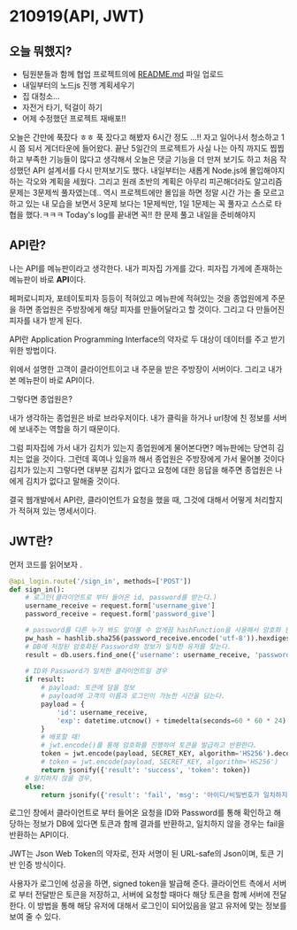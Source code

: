 # 210919(API, JWT)

## 오늘 뭐했지?

- 팀원분들과 함께 협업 프로젝트의에 [README.md](http://readme.md) 파일 업로드
- 내일부터의 노드js 진행 계획세우기
- 집 대청소...
- 자전거 타기, 턱걸이 하기
- 어제 수정했던 프로젝트 재배포!!

오늘은 간만에 푹잤다 ㅎㅎ 푹 잤다고 해봤자 6시간 정도 ...!! 자고 일어나서 청소하고 1시 쯤 되서 게더타운에 들어왔다. 끝난 5일간의 프로젝트가 사실 나는 아직 까지도 찝찝하고 부족한 기능들이 많다고 생각해서 오늘은 댓글 기능을 더 만져 보기도 하고 처음 작성했던 API 설계서를 다시 만져보기도 했다. 내일부터는 새롭게 Node.js에 몰입해야지 하는 각오와 계획을 세웠다. 그리고 원래 초반의 계획은 아무리 피곤해더라도 알고리즘 문제는 3문제씩 풀자였는데.. 역시 프로젝트에만 몰입을 하면 정말 시간 가는 줄 모르고 하고 있는 내 모습을 보면서 3문제 보다는 1문제씩만, 1일 1문제는 꼭 풀자고 스스로 타협을 했다.ㅋㅋㅋ Today's log를 끝내면 꼭!! 한 문제 풀고 내일을 준비해야지

## API란?

나는 API를 메뉴판이라고 생각한다. 내가 피자집 가게를 갔다. 피자집 가게에 존재하는 메뉴판이 바로 **API**이다.

페퍼로니피자, 포테이토피자 등등이 적혀있고 메뉴판에 적혀있는 것을 종업원에게 주문을 하면 종업원은 주방장에게 해당 피자를 만들어달라고 할 것이다. 그리고 다 만들어진 피자를 내가 받게 된다.

API란  Application Programming Interface의 약자로 두 대상이 데이터를 주고 받기 위한 방법이다.

위에서 설명한 고객이 클라이언트이고 내 주문을 받은 주방장이 서버이다. 그리고 내가 본 메뉴판이 바로 API이다.

그렇다면 종업원은? 

내가 생각하는 종업원은 바로 브라우저이다. 내가 클릭을 하거나 url창에 친 정보를 서버에 보내주는 역할을 하기 때문이다. 

그럼 피자집에 가서 내가 김치가 있는지 종업원에게 물어본다면? 메뉴판에는 당연히 김치는 없을 것이다. 그런데 혹여나 있을까 해서 종업원은 주방장에게 가서 물어볼 것이다 김치가 있는지 그렇다면 대부분 김치가 없다고 요청에 대한 응답을 해주면 종업원은 나에게 김치가 없다고 말해줄 것이다.

결국 웹개발에서 API란, 클라이언트가 요청을 했을 때, 그것에 대해서 어떻게 처리할지가 적혀져 있는 명세서이다.

## JWT란?

먼저 코드를 읽어보자 .

```python
@api_login.route('/sign_in', methods=['POST'])
def sign_in():
    # 로그인(클라이언트로 부터 들어온 id, password를 받는다.)
    username_receive = request.form['username_give'] 
    password_receive = request.form['password_give']

    # password를 다른 누가 봐도 알아볼 수 없게끔 hashFunction을 사용해서 암호화 한다.
    pw_hash = hashlib.sha256(password_receive.encode('utf-8')).hexdigest()
    # DB에 저장된 암호화된 Password와 정보가 일치한 유저를 찾는다.
    result = db.users.find_one({'username': username_receive, 'password': pw_hash})
    
    # ID와 Password가 일치한 클라이언트일 경우
    if result:
        # payload: 토큰에 담을 정보
        # payload에 고객의 이름과 로그인이 가능한 시간을 담는다.
        payload = {
            'id': username_receive,
            'exp': datetime.utcnow() + timedelta(seconds=60 * 60 * 24)  # 로그인 24시간 유지
        }
        # 배포할 때! 
        # jwt.encode()를 통해 암호화를 진행하여 토큰을 발급하고 반환한다.
        token = jwt.encode(payload, SECRET_KEY, algorithm='HS256').decode('utf-8') # 이 부분!!!! 유심히 확인
        # token = jwt.encode(payload, SECRET_KEY, algorithm='HS256')
        return jsonify({'result': 'success', 'token': token})
    # 일치하지 않을 경우,
    else:
        return jsonify({'result': 'fail', 'msg': '아이디/비밀번호가 일치하지 않습니다.'})
```

로그인 창에서 클라이언트로 부터 들어온 요청을 ID와 Password를 통해 확인하고 해당하는 정보가 DB에 있다면 토큰과 함께 결과를 반환하고, 일치하지 않을 경우는 fail을 반환하는 API이다.

JWT는 Json Web Token의 약자로, 전자 서명이 된 URL-safe의 Json이며, 토큰 기반 인증 방식이다.

사용자가 로그인에 성공을 하면,  signed token을 발급해 준다. 클라이언트 측에서 서버로 부터 전달받은 토큰을 저장하고, 서버에 요청할 때마다 해당 토큰을 함께 서버에 전달한다. 이 방법을 통해 해당 유저에 대해서 로그인이 되어있음을 알고 유저에 맞는 정보를 보여 줄 수 있다.